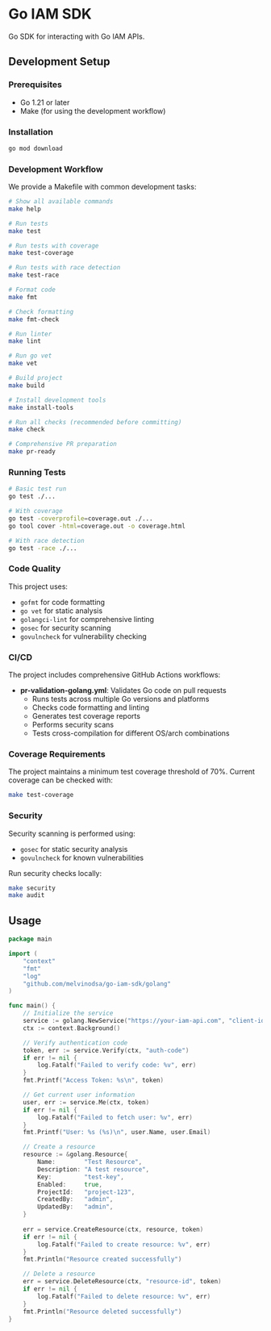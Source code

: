 # Go IAM SDK

Go SDK for interacting with Go IAM APIs.

## Development Setup

### Prerequisites

- Go 1.21 or later
- Make (for using the development workflow)

### Installation

```bash
go mod download
```

### Development Workflow

We provide a Makefile with common development tasks:

```bash
# Show all available commands
make help

# Run tests
make test

# Run tests with coverage
make test-coverage

# Run tests with race detection
make test-race

# Format code
make fmt

# Check formatting
make fmt-check

# Run linter
make lint

# Run go vet
make vet

# Build project
make build

# Install development tools
make install-tools

# Run all checks (recommended before committing)
make check

# Comprehensive PR preparation
make pr-ready
```

### Running Tests

```bash
# Basic test run
go test ./...

# With coverage
go test -coverprofile=coverage.out ./...
go tool cover -html=coverage.out -o coverage.html

# With race detection
go test -race ./...
```

### Code Quality

This project uses:

- `gofmt` for code formatting
- `go vet` for static analysis
- `golangci-lint` for comprehensive linting
- `gosec` for security scanning
- `govulncheck` for vulnerability checking

### CI/CD

The project includes comprehensive GitHub Actions workflows:

- **pr-validation-golang.yml**: Validates Go code on pull requests
  - Runs tests across multiple Go versions and platforms
  - Checks code formatting and linting
  - Generates test coverage reports
  - Performs security scans
  - Tests cross-compilation for different OS/arch combinations

### Coverage Requirements

The project maintains a minimum test coverage threshold of 70%. Current coverage can be checked with:

```bash
make test-coverage
```

### Security

Security scanning is performed using:

- `gosec` for static security analysis
- `govulncheck` for known vulnerabilities

Run security checks locally:

```bash
make security
make audit
```

## Usage

```go
package main

import (
    "context"
    "fmt"
    "log"
    "github.com/melvinodsa/go-iam-sdk/golang"
)

func main() {
    // Initialize the service
    service := golang.NewService("https://your-iam-api.com", "client-id", "secret")
    ctx := context.Background()

    // Verify authentication code
    token, err := service.Verify(ctx, "auth-code")
    if err != nil {
        log.Fatalf("Failed to verify code: %v", err)
    }
    fmt.Printf("Access Token: %s\n", token)

    // Get current user information
    user, err := service.Me(ctx, token)
    if err != nil {
        log.Fatalf("Failed to fetch user: %v", err)
    }
    fmt.Printf("User: %s (%s)\n", user.Name, user.Email)

    // Create a resource
    resource := &golang.Resource{
        Name:        "Test Resource",
        Description: "A test resource",
        Key:         "test-key",
        Enabled:     true,
        ProjectId:   "project-123",
        CreatedBy:   "admin",
        UpdatedBy:   "admin",
    }
    
    err = service.CreateResource(ctx, resource, token)
    if err != nil {
        log.Fatalf("Failed to create resource: %v", err)
    }
    fmt.Println("Resource created successfully")

    // Delete a resource
    err = service.DeleteResource(ctx, "resource-id", token)
    if err != nil {
        log.Fatalf("Failed to delete resource: %v", err)
    }
    fmt.Println("Resource deleted successfully")
}
```
